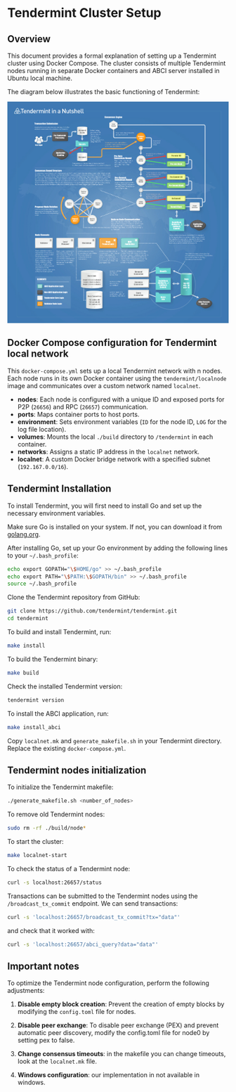 # Tendermint Cluster Setup

## Overview

This document provides a formal explanation of setting up a Tendermint cluster using Docker Compose. The cluster consists of multiple Tendermint nodes running in separate Docker containers and ABCI server installed in Ubuntu local machine.

The diagram below illustrates the basic functioning of Tendermint: 

![Tendermint_logic](https://github.com/ansep/PBFT-DLT-comparison/blob/main/evaluation/images/logic_tendermint.png)

## Docker Compose configuration for Tendermint local network

This `docker-compose.yml` sets up a local Tendermint network with n nodes. Each node runs in its own Docker container using the `tendermint/localnode` image and communicates over a custom network named `localnet`.

- **nodes**: Each node is configured with a unique ID and exposed ports for P2P (`26656`) and RPC (`26657`) communication.
- **ports**: Maps container ports to host ports.
- **environment**: Sets environment variables (`ID` for the node ID, `LOG` for the log file location).
- **volumes**: Mounts the local `./build` directory to `/tendermint` in each container.
- **networks**: Assigns a static IP address in the `localnet` network.
- **localnet**: A custom Docker bridge network with a specified subnet (`192.167.0.0/16`).



## Tendermint Installation

To install Tendermint, you will first need to install Go and set up the necessary environment variables.

Make sure Go is installed on your system. If not, you can download it from [golang.org](https://golang.org/dl/).

After installing Go, set up your Go environment by adding the following lines to your `~/.bash_profile`:

```bash
echo export GOPATH="\$HOME/go" >> ~/.bash_profile
echo export PATH="\$PATH:\$GOPATH/bin" >> ~/.bash_profile
source ~/.bash_profile
```

Clone the Tendermint repository from GitHub:

```bash
git clone https://github.com/tendermint/tendermint.git
cd tendermint
```

To build and install Tendermint, run:

```bash
make install
```

To build the Tendermint binary:

```bash
make build
```

Check the installed Tendermint version:

```bash
tendermint version
```

To install the ABCI application, run:

```bash
make install_abci
```

Copy `localnet.mk` and `generate_makefile.sh` in your Tendermint directory. Replace the existing `docker-compose.yml`.


## Tendermint nodes initialization 

To initialize the Tendermint makefile:

```bash
./generate_makefile.sh <number_of_nodes>
```

To remove old Tendermint nodes:

```bash
sudo rm -rf ./build/node*
```

To start the cluster:

```bash
make localnet-start
```

To check the status of a Tendermint node:

```bash
curl -s localhost:26657/status
```

Transactions can be submitted to the Tendermint nodes using the `/broadcast_tx_commit` endpoint. We can send transactions:

```bash
curl -s 'localhost:26657/broadcast_tx_commit?tx="data"'
```

and check that it worked with:

```bash
curl -s 'localhost:26657/abci_query?data="data"'
```


## Important notes

To optimize the Tendermint node configuration, perform the following adjustments:

1. **Disable empty block creation**: Prevent the creation of empty blocks by modifying the `config.toml` file for nodes. 

2. **Disable peer exchange**: To disable peer exchange (PEX) and prevent automatic peer discovery, modify the config.toml file for node0 by setting pex to false.

3. **Change consensus timeouts**: in the makefile you can change timeouts, look at the `localnet.mk` file.

4. **Windows configuration**: our implementation in not available in windows.
